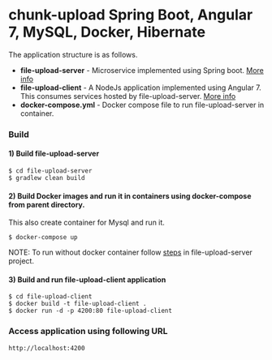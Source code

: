 # chunk-upload Spring Boot, Angular 7, MySQL, Docker, Hibernate

The application structure is as follows.
- **file-upload-server** - Microservice implemented using Spring boot. [More info](file-upload-server/README.md)
- **file-upload-client** - A NodeJs application implemented using Angular 7. This consumes services hosted by file-upload-server.  [More info](file-upload-client/README.md)
- **docker-compose.yml** - Docker compose file to run file-upload-server in container.

### Build

#### 1) Build file-upload-server

```
$ cd file-upload-server
$ gradlew clean build
```

#### 2) Build Docker images and run it in containers using docker-compose from parent directory.
   This also create container for Mysql and run it.
   
```
$ docker-compose up
```

NOTE: To run without docker container follow [steps](file-upload-server/README.md) in file-upload-server project.

#### 3) Build and run file-upload-client application

```
$ cd file-upload-client
$ docker build -t file-upload-client .
$ docker run -d -p 4200:80 file-upload-client
```

### Access application using following URL

```
http://localhost:4200
```

